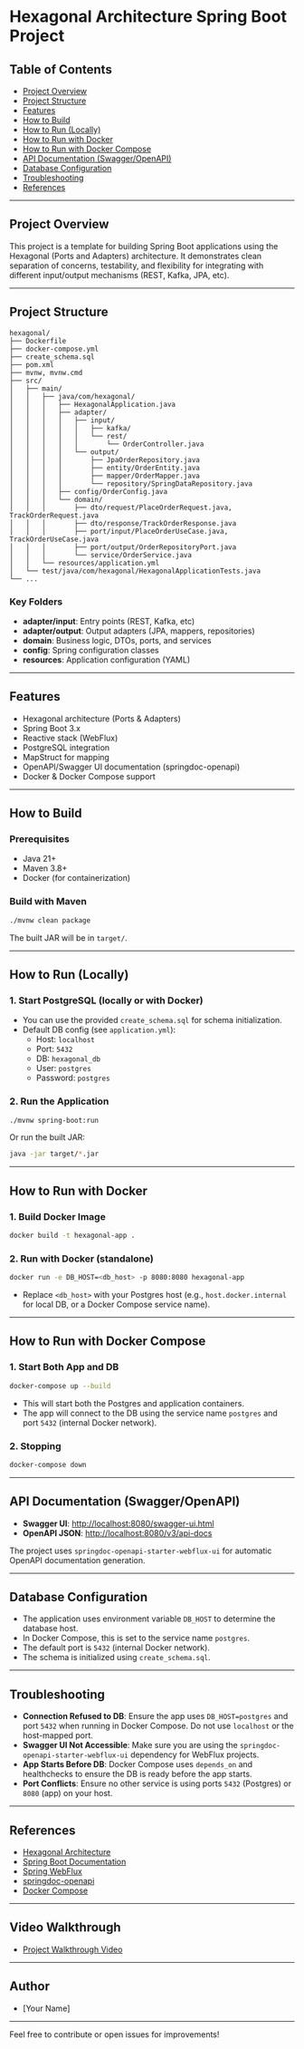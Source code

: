 # Hexagonal Architecture Spring Boot Project

## Table of Contents
- [Project Overview](#project-overview)
- [Project Structure](#project-structure)
- [Features](#features)
- [How to Build](#how-to-build)
- [How to Run (Locally)](#how-to-run-locally)
- [How to Run with Docker](#how-to-run-with-docker)
- [How to Run with Docker Compose](#how-to-run-with-docker-compose)
- [API Documentation (Swagger/OpenAPI)](#api-documentation-swaggeropenapi)
- [Database Configuration](#database-configuration)
- [Troubleshooting](#troubleshooting)
- [References](#references)

---

## Project Overview
This project is a template for building Spring Boot applications using the Hexagonal (Ports and Adapters) architecture. It demonstrates clean separation of concerns, testability, and flexibility for integrating with different input/output mechanisms (REST, Kafka, JPA, etc).

---

## Project Structure

```
hexagonal/
├── Dockerfile
├── docker-compose.yml
├── create_schema.sql
├── pom.xml
├── mvnw, mvnw.cmd
├── src/
│   ├── main/
│   │   ├── java/com/hexagonal/
│   │   │   ├── HexagonalApplication.java
│   │   │   ├── adapter/
│   │   │   │   ├── input/
│   │   │   │   │   ├── kafka/
│   │   │   │   │   └── rest/
│   │   │   │   │       └── OrderController.java
│   │   │   │   └── output/
│   │   │   │       ├── JpaOrderRepository.java
│   │   │   │       ├── entity/OrderEntity.java
│   │   │   │       ├── mapper/OrderMapper.java
│   │   │   │       └── repository/SpringDataRepository.java
│   │   │   ├── config/OrderConfig.java
│   │   │   └── domain/
│   │   │       ├── dto/request/PlaceOrderRequest.java, TrackOrderRequest.java
│   │   │       ├── dto/response/TrackOrderResponse.java
│   │   │       ├── port/input/PlaceOrderUseCase.java, TrackOrderUseCase.java
│   │   │       ├── port/output/OrderRepositoryPort.java
│   │   │       └── service/OrderService.java
│   │   └── resources/application.yml
│   └── test/java/com/hexagonal/HexagonalApplicationTests.java
└── ...
```

### Key Folders
- **adapter/input**: Entry points (REST, Kafka, etc)
- **adapter/output**: Output adapters (JPA, mappers, repositories)
- **domain**: Business logic, DTOs, ports, and services
- **config**: Spring configuration classes
- **resources**: Application configuration (YAML)

---

## Features
- Hexagonal architecture (Ports & Adapters)
- Spring Boot 3.x
- Reactive stack (WebFlux)
- PostgreSQL integration
- MapStruct for mapping
- OpenAPI/Swagger UI documentation (springdoc-openapi)
- Docker & Docker Compose support

---

## How to Build

### Prerequisites
- Java 21+
- Maven 3.8+
- Docker (for containerization)

### Build with Maven
```sh
./mvnw clean package
```
The built JAR will be in `target/`.

---

## How to Run (Locally)

### 1. Start PostgreSQL (locally or with Docker)
- You can use the provided `create_schema.sql` for schema initialization.
- Default DB config (see `application.yml`):
  - Host: `localhost`
  - Port: `5432`
  - DB: `hexagonal_db`
  - User: `postgres`
  - Password: `postgres`

### 2. Run the Application
```sh
./mvnw spring-boot:run
```
Or run the built JAR:
```sh
java -jar target/*.jar
```

---

## How to Run with Docker

### 1. Build Docker Image
```sh
docker build -t hexagonal-app .
```

### 2. Run with Docker (standalone)
```sh
docker run -e DB_HOST=<db_host> -p 8080:8080 hexagonal-app
```
- Replace `<db_host>` with your Postgres host (e.g., `host.docker.internal` for local DB, or a Docker Compose service name).

---

## How to Run with Docker Compose

### 1. Start Both App and DB
```sh
docker-compose up --build
```
- This will start both the Postgres and application containers.
- The app will connect to the DB using the service name `postgres` and port `5432` (internal Docker network).

### 2. Stopping
```sh
docker-compose down
```

---

## API Documentation (Swagger/OpenAPI)

- **Swagger UI**: [http://localhost:8080/swagger-ui.html](http://localhost:8080/swagger-ui.html)
- **OpenAPI JSON**: [http://localhost:8080/v3/api-docs](http://localhost:8080/v3/api-docs)

The project uses `springdoc-openapi-starter-webflux-ui` for automatic OpenAPI documentation generation.

---

## Database Configuration

- The application uses environment variable `DB_HOST` to determine the database host.
- In Docker Compose, this is set to the service name `postgres`.
- The default port is `5432` (internal Docker network).
- The schema is initialized using `create_schema.sql`.

---

## Troubleshooting

- **Connection Refused to DB**: Ensure the app uses `DB_HOST=postgres` and port `5432` when running in Docker Compose. Do not use `localhost` or the host-mapped port.
- **Swagger UI Not Accessible**: Make sure you are using the `springdoc-openapi-starter-webflux-ui` dependency for WebFlux projects.
- **App Starts Before DB**: Docker Compose uses `depends_on` and healthchecks to ensure the DB is ready before the app starts.
- **Port Conflicts**: Ensure no other service is using ports `5432` (Postgres) or `8080` (app) on your host.

---

## References
- [Hexagonal Architecture](https://alistair.cockburn.us/hexagonal-architecture/)
- [Spring Boot Documentation](https://docs.spring.io/spring-boot/docs/current/reference/html/)
- [Spring WebFlux](https://docs.spring.io/spring-framework/docs/current/reference/html/web-reactive.html)
- [springdoc-openapi](https://springdoc.org/)
- [Docker Compose](https://docs.docker.com/compose/)

---

## Video Walkthrough
- [Project Walkthrough Video](https://youtu.be/aMcmKVRk-Sk?si=uucqzY_ukf6jlvMu)

---

## Author
- [Your Name]

---

Feel free to contribute or open issues for improvements!

